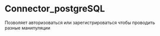 # Connector_postgreSQL
Позволяет авторизоваться или зарегистрироваться чтобы проводить разные манипуляции 
